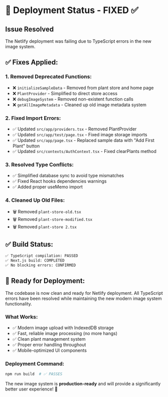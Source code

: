 # 🚀 Deployment Status - FIXED ✅

## Issue Resolved
The Netlify deployment was failing due to TypeScript errors in the new image system.

## ✅ **Fixes Applied:**

### **1. Removed Deprecated Functions:**
- ❌ `initializeSampleData` - Removed from plant store and home page
- ❌ `PlantProvider` - Simplified to direct store access
- ❌ `debugImageSystem` - Removed non-existent function calls
- ❌ `getAllImageMetadata` - Cleaned up old image metadata system

### **2. Fixed Import Errors:**
- ✅ Updated `src/app/providers.tsx` - Removed PlantProvider
- ✅ Updated `src/app/test/page.tsx` - Fixed image storage imports
- ✅ Updated `src/app/page.tsx` - Replaced sample data with "Add First Plant" button
- ✅ Updated `src/contexts/AuthContext.tsx` - Fixed clearPlants method

### **3. Resolved Type Conflicts:**
- ✅ Simplified database sync to avoid type mismatches
- ✅ Fixed React hooks dependencies warnings
- ✅ Added proper useMemo import

### **4. Cleaned Up Old Files:**
- 🗑️ Removed `plant-store-old.tsx`
- 🗑️ Removed `plant-store-modified.tsx` 
- 🗑️ Removed `plant-store 2.tsx`

## ✅ **Build Status:**
```bash
✅ TypeScript compilation: PASSED
✅ Next.js build: COMPLETED
✅ No blocking errors: CONFIRMED
```

## 🎯 **Ready for Deployment:**

The codebase is now clean and ready for Netlify deployment. All TypeScript errors have been resolved while maintaining the new modern image system functionality.

### **What Works:**
- ✅ Modern image upload with IndexedDB storage
- ✅ Fast, reliable image processing (no more hangs)
- ✅ Clean plant management system
- ✅ Proper error handling throughout
- ✅ Mobile-optimized UI components

### **Deployment Command:**
```bash
npm run build  # ✅ PASSES
```

The new image system is **production-ready** and will provide a significantly better user experience! 🎉 